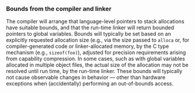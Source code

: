 ### Bounds from the compiler and linker

The compiler will arrange that language-level pointers to stack allocations have suitable
bounds, and that the run-time linker will return bounded pointers to global
variables.
Bounds will typically be set based on an explicitly requested allocation size
(e.g., via the size passed to `alloca` or, for compiler-generated
code or linker-allocated memory, by the C type mechanism (e.g.,
`sizeof(foo)`), adjusted for precision requirements arising from
capability compression.
In some cases, such as with global variables allocated in multiple object
files, the actual size of the allocation may not be resolved until run time,
by the run-time linker.
These bounds will typically not cause observable changes in behavior &mdash; other than hardware exceptions when (accidentally) performing an out-of-bounds access.
